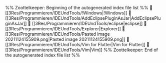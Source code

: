 %% Zoottelkeeper: Beginning of the autogenerated index file list  %%
📄 [[3Res/Programmieren/IDEUndTools/!Windows|!Windows]]
📄 [[3Res/Programmieren/IDEUndTools/AddEclipsePluginAsJar|AddEclipsePluginAsJar]]
📄 [[3Res/Programmieren/IDEUndTools/eclipse|eclipse]]
📄 [[3Res/Programmieren/IDEUndTools/Explorer|Explorer]]
📄 [[3Res/Programmieren/IDEUndTools/Pasted image 20211124155909.png|Pasted image 20211124155909.png]]
📄 [[3Res/Programmieren/IDEUndTools/Vim for Flutter|Vim for Flutter]]
📄 [[3Res/Programmieren/IDEUndTools/Vim|Vim]]
%% Zoottelkeeper: End of the autogenerated index file list  %%

